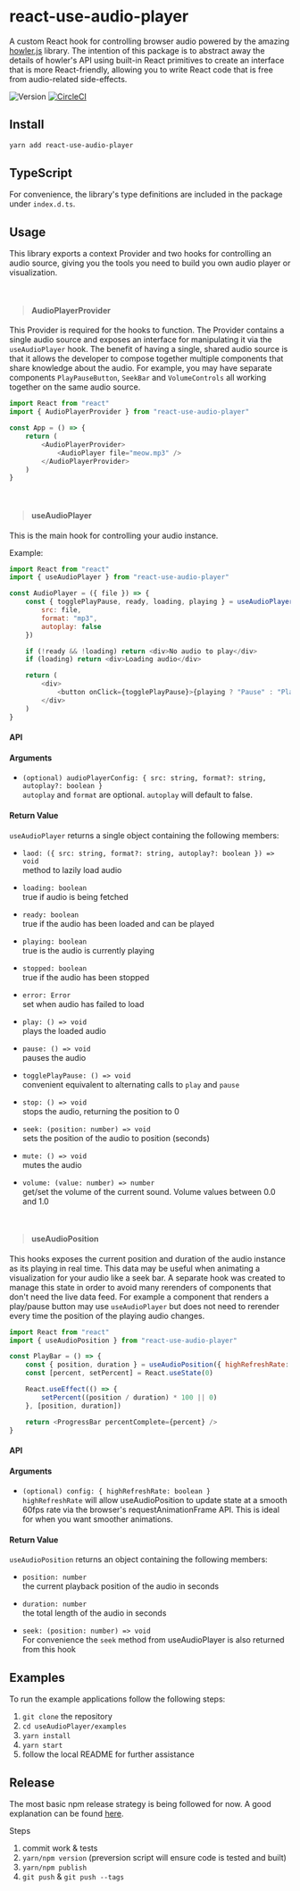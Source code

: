 # react-use-audio-player

A custom React hook for controlling browser audio powered by the amazing [howler.js](https://howlerjs.com/) library. The intention of this package is to abstract away the details of howler's API using built-in React primitives to create an interface that is more React-friendly, allowing you to write React code that is free from audio-related side-effects.

![Version](https://img.shields.io/npm/v/react-use-audio-player)
[![CircleCI](https://circleci.com/gh/E-Kuerschner/useAudioPlayer/tree/master.svg?style=shield)](https://app.circleci.com/github/E-Kuerschner/useAudioPlayer/pipelines?branch=master)

## Install

```bash
yarn add react-use-audio-player
```

## TypeScript

For convenience, the library's type definitions are included in the package under `index.d.ts`.

## Usage

This library exports a context Provider and two hooks for controlling an audio source, giving you the tools you need to build you own audio player or visualization.

<br/>

> #### AudioPlayerProvider

This Provider is required for the hooks to function.
The Provider contains a single audio source and exposes an interface for manipulating it via the `useAudioPlayer` hook.
The benefit of having a single, shared audio source is that it allows the developer to compose together multiple components that share knowledge about the audio.
For example, you may have separate components `PlayPauseButton`, `SeekBar` and `VolumeControls` all working together on the same audio source.

```javascript
import React from "react"
import { AudioPlayerProvider } from "react-use-audio-player"

const App = () => {
    return (
        <AudioPlayerProvider>
            <AudioPlayer file="meow.mp3" />
        </AudioPlayerProvider>
    )
}
```

<br/>

> #### useAudioPlayer

This is the main hook for controlling your audio instance.

Example:

```javascript
import React from "react"
import { useAudioPlayer } from "react-use-audio-player"

const AudioPlayer = ({ file }) => {
    const { togglePlayPause, ready, loading, playing } = useAudioPlayer({
        src: file,
        format: "mp3",
        autoplay: false
    })

    if (!ready && !loading) return <div>No audio to play</div>
    if (loading) return <div>Loading audio</div>

    return (
        <div>
            <button onClick={togglePlayPause}>{playing ? "Pause" : "Play"}</button>
        </div>
    )
}
```

#### API

#### Arguments

-   `(optional) audioPlayerConfig: { src: string, format?: string, autoplay?: boolean }`
    <br/>`autoplay` and `format` are optional. `autoplay` will default to false.

#### Return Value

`useAudioPlayer` returns a single object containing the following members:

-   `laod: ({ src: string, format?: string, autoplay?: boolean }) => void`
    <br/>method to lazily load audio

-   `loading: boolean`
    <br/>true if audio is being fetched

-   `ready: boolean`
    <br/>true if the audio has been loaded and can be played

-   `playing: boolean`
    <br/>true is the audio is currently playing

-   `stopped: boolean`
    <br/>true if the audio has been stopped

-   `error: Error`
    <br/>set when audio has failed to load

-   `play: () => void`
    <br/>plays the loaded audio

-   `pause: () => void`
    <br/>pauses the audio

-   `togglePlayPause: () => void`
    <br/>convenient equivalent to alternating calls to `play` and `pause`

-   `stop: () => void`
    <br/>stops the audio, returning the position to 0

-   `seek: (position: number) => void`
    <br/>sets the position of the audio to position (seconds)

-   `mute: () => void`
    <br/>mutes the audio
    
-   `volume: (value: number) => number`
    <br/>get/set the volume of the current sound. Volume values between 0.0 and 1.0

<br/>

> #### useAudioPosition

This hooks exposes the current position and duration of the audio instance as its playing in real time.
This data may be useful when animating a visualization for your audio like a seek bar.
A separate hook was created to manage this state in order to avoid many rerenders of components that don't need the live data feed.
For example a component that renders a play/pause button may use `useAudioPlayer` but does not need to rerender every time the position of the playing audio changes.

```javascript
import React from "react"
import { useAudioPosition } from "react-use-audio-player"

const PlayBar = () => {
    const { position, duration } = useAudioPosition({ highRefreshRate: true })
    const [percent, setPercent] = React.useState(0)

    React.useEffect(() => {
        setPercent((position / duration) * 100 || 0)
    }, [position, duration])

    return <ProgressBar percentComplete={percent} />
}
```

#### API

#### Arguments
-   `(optional) config: { highRefreshRate: boolean }`
    <br/>`highRefreshRate` will allow useAudioPosition to update state at a smooth 60fps rate
    via the browser's requestAnimationFrame API. This is ideal for when you want smoother animations.

#### Return Value

`useAudioPosition` returns an object containing the following members:

-   `position: number`
    <br/>the current playback position of the audio in seconds

-   `duration: number`
    <br/>the total length of the audio in seconds
    
-   `seek: (position: number) => void`
    <br/> For convenience the `seek` method from useAudioPlayer is also returned from this hook

## Examples

To run the example applications follow the following steps:

1. `git clone` the repository
2. `cd useAudioPlayer/examples`
3. `yarn install`
4. `yarn start`
5. follow the local README for further assistance

## Release

The most basic npm release strategy is being followed for now. A good explanation can be found [here](https://cloudfour.com/thinks/how-to-publish-an-updated-version-of-an-npm-package/).

Steps
1. commit work & tests
2. `yarn/npm version` (preversion script will ensure code is tested and built)
3. `yarn/npm publish`
4. `git push` & `git push --tags`